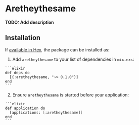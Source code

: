# Aretheythesame

**TODO: Add description**

## Installation

If [available in Hex](https://hex.pm/docs/publish), the package can be installed as:

  1. Add `aretheythesame` to your list of dependencies in `mix.exs`:

    ```elixir
    def deps do
      [{:aretheythesame, "~> 0.1.0"}]
    end
    ```

  2. Ensure `aretheythesame` is started before your application:

    ```elixir
    def application do
      [applications: [:aretheythesame]]
    end
    ```

